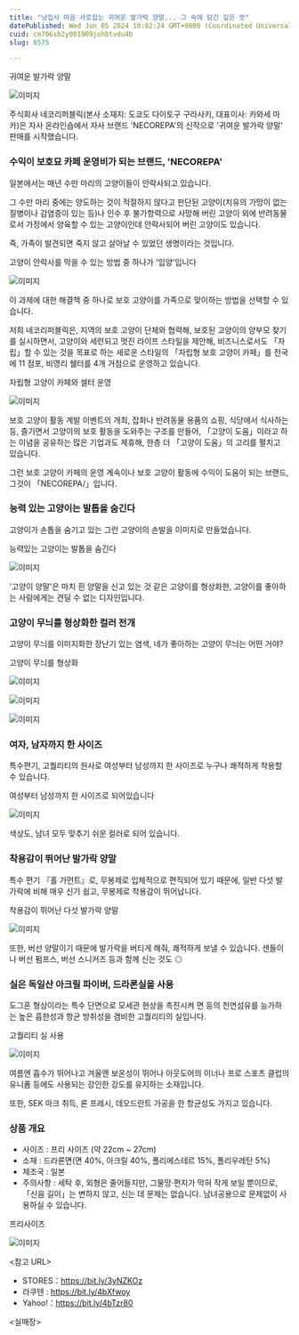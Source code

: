 ```yaml
---
title: "냥집사 마음 사로잡는 귀여운 발가락 양말... 그 속에 담긴 깊은 뜻"
datePublished: Wed Jun 05 2024 10:02:24 GMT+0000 (Coordinated Universal Time)
cuid: cm706sb2y001909johbtvdu4b
slug: 6575

---
```



귀여운 발가락 양말

![이미지](https://cdn.hashnode.com/res/hashnode/image/upload/v1739260466288/77945c94-54bc-4ba7-894d-906e78e0282c.jpeg)

주식회사 네코리퍼블릭(본사 소재지: 도쿄도 다이토구 구라사키, 대표이사: 카와세 마카)은 자사 온라인숍에서 자사 브랜드 'NECOREPA'의 신작으로 '귀여운 발가락 양말' 판매를 시작했습니다.

### 수익이 보호묘 카페 운영비가 되는 브랜드, 'NECOREPA'

일본에서는 매년 수만 마리의 고양이들이 안락사되고 있습니다.

그 수만 마리 중에는 양도하는 것이 적절하지 않다고 판단된 고양이(치유의 가망이 없는 질병이나 감염증이 있는 등)나 인수 후 불가항력으로 사망해 버린 고양이 외에 반려동물로서 가정에서 양육할 수 있는 고양이인데 안락사되어 버린 고양이도 있습니다.

즉, 가족이 발견되면 죽지 않고 살아날 수 있었던 생명이라는 것입니다.

고양이 안락사를 막을 수 있는 방법 중 하나가 '입양'입니다

![이미지](https://cdn.hashnode.com/res/hashnode/image/upload/v1739260468490/2be680f7-0c3a-4a8f-858b-b94a051571de.jpeg)

이 과제에 대한 해결책 중 하나로 보호 고양이를 가족으로 맞이하는 방법을 선택할 수 있습니다.

저희 네코리퍼블릭은, 지역의 보호 고양이 단체와 협력해, 보호된 고양이의 양부모 찾기를 실시하면서, 고양이와 세련되고 멋진 라이프 스타일을 제안해, 비즈니스로서도 「자립」할 수 있는 것을 목표로 하는 새로운 스타일의 「자립형 보호 고양이 카페」를 전국에 11 점포, 비영리 쉘터를 4개 거점으로 운영하고 있습니다.

자립형 고양이 카페와 셀터 운영

![이미지](https://cdn.hashnode.com/res/hashnode/image/upload/v1739260470628/5dca4011-769f-4c89-b5b2-53f5e2a1f045.jpeg)

보호 고양이 활동 계발 이벤트의 개최, 잡화나 반려동물 용품의 쇼핑, 식당에서 식사하는 등, 즐기면서 고양이의 보호 활동을 도와주는 구조를 만들어, 「고양이 도움」이라고 하는 이념을 공유하는 많은 기업과도 제휴해, 한층 더 「고양이 도움」의 고리를 펼치고 있습니다.

그런 보호 고양이 카페의 운영 계속이나 보호 고양이 활동에 수익이 도움이 되는 브랜드, 그것이 「NECOREPA/」입니다.

### 능력 있는 고양이는 발톱을 숨긴다

고양이가 손톱을 숨기고 있는 그런 고양이의 손발을 이미지로 만들었습니다.

능력있는 고양이는 발톱을 숨긴다

![이미지](https://cdn.hashnode.com/res/hashnode/image/upload/v1739260472364/8540ede7-42cd-417a-95d7-9edafc1b3c9a.jpeg)

'고양이 양말'은 마치 흰 양말을 신고 있는 것 같은 고양이를 형상화한, 고양이를 좋아하는 사람에게는 견딜 수 없는 디자인입니다.

### 고양이 무늬를 형상화한 컬러 전개

고양이 무늬를 이미지화한 장난기 있는 염색, 네가 좋아하는 고양이 무늬는 어떤 거야?

고양이 무늬를 형상화

![이미지](https://cdn.hashnode.com/res/hashnode/image/upload/v1739260473774/dffbea77-842e-4878-9cde-ef276aa6b110.jpeg)

![이미지](https://cdn.hashnode.com/res/hashnode/image/upload/v1739260475207/8e9d8dc4-591e-4ef7-a988-9c287e760dda.jpeg)

![이미지](https://cdn.hashnode.com/res/hashnode/image/upload/v1739260476854/26fb979c-f501-44a6-9f66-98b568578508.jpeg)

### 여자, 남자까지 한 사이즈

특수편기, 고퀄리티의 원사로 여성부터 남성까지 한 사이즈로 누구나 쾌적하게 착용할 수 있습니다.

여성부터 남성까지 한 사이즈로 되어있습니다

![이미지](https://cdn.hashnode.com/res/hashnode/image/upload/v1739260478371/5c57f252-7d4b-400c-87f5-09a25e4f9744.jpeg)

색상도, 남녀 모두 맞추기 쉬운 컬러로 되어 있습니다.

### 착용감이 뛰어난 발가락 양말

특수 편기 『홀 가먼트』로, 무봉제로 입체적으로 편직되어 있기 때문에, 일반 다섯 발가락에 비해 매우 신기 쉽고, 무봉제로 착용감이 뛰어납니다.

착용감이 뛰어난 다섯 발가락 양말

![이미지](https://cdn.hashnode.com/res/hashnode/image/upload/v1739260480113/701a35b4-86d6-4754-a132-d3009171aa3e.jpeg)

또한, 버선 양말이기 때문에 발가락을 버티게 해줘, 쾌적하게 보낼 수 있습니다. 샌들이나 버선 펌프스, 버선 스니커즈 등과 함께 신는 것도 ◎

### 실은 독일산 아크릴 파이버, 드라론실을 사용

도그혼 형상이라는 특수 단면으로 모세관 현상을 촉진시켜 면 등의 천연섬유를 능가하는 높은 흡한성과 항균 방취성을 겸비한 고퀄리티의 실입니다.

고퀄리티 실 사용

![이미지](https://cdn.hashnode.com/res/hashnode/image/upload/v1739260481913/a3252fb8-2889-4a44-9824-9eb68b99a9aa.jpeg)

여름엔 흡수가 뛰어나고 겨울엔 보온성이 뛰어나 아웃도어의 이너나 프로 스포츠 클럽의 유니폼 등에도 사용되는 강인한 강도를 유지하는 소재입니다.

또한, SEK 마크 취득, 론 프레시, 데오드란트 가공을 한 항균성도 가지고 있습니다.

### 상품 개요

- 사이즈 : 프리 사이즈 (약 22cm ~ 27cm)
- 소재 : 드라론면(면 40%, 아크릴 40%, 폴리에스테르 15%, 폴리우레탄 5%)
- 제조국 : 일본
- 주의사항 : 세탁 후, 외형은 줄어들지만, 그물망·편지가 막혀 작게 보일 뿐이므로, 「신음 길이」는 변하지 않고, 신는 데 문제는 없습니다. 남녀공용으로 문제없이 사용하실 수 있습니다.

프리사이즈

![이미지](https://cdn.hashnode.com/res/hashnode/image/upload/v1739260483496/c0bf3324-b909-4c99-a094-22848216cb49.jpeg)

<참고 URL>

- STORES：https://bit.ly/3yNZKOz
- 라쿠텐 : https://bit.ly/4bXfwoy
- Yahoo!：https://bit.ly/4bTzr80

<실매장>